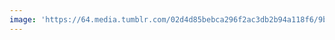 ```yaml
---
image: 'https://64.media.tumblr.com/02d4d85bebca296f2ac3db2b94a118f6/9b19fcf2dc1a7e47-e3/s1280x1920/7fcb2038af0746c10a487f2862bd58e51518a824.jpg'
---
```

